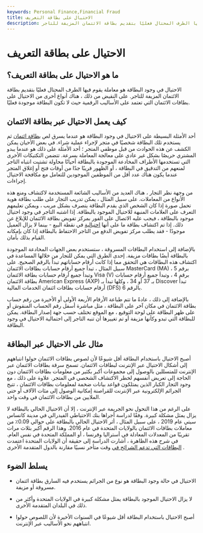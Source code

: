 ```yaml
---
keywords: Personal Finance,Financial Fraud
title: الاحتيال على بطاقة التعريف
description: الاحتيال في وجود البطاقة هو معاملة يقوم فيها الطرف المحتال فعليًا بتقديم بطاقة الائتمان المزيفة للتاجر.
---
```


# الاحتيال على بطاقة التعريف
## ما هو الاحتيال على بطاقة التعريف؟

الاحتيال في وجود البطاقة هو معاملة يقوم فيها الطرف المحتال فعليًا بتقديم بطاقة الائتمان المزيفة للتاجر. على النقيض من ذلك ، هناك أنواع أخرى من الاحتيال على بطاقات الائتمان التي تعتمد على الأساليب الرقمية حيث لا تكون البطاقة موجودة فعليًا.

## كيف يعمل الاحتيال عبر بطاقة الائتمان

أحد الأمثلة البسيطة على الاحتيال في وجود البطاقة هو عندما يسرق لص [بطاقة ائتمان](/creditcard) ثم يستخدم تلك البطاقة شخصيًا في متجر لإجراء عملية شراء. في بعض الأحيان يمكن الكشف عن هذه الحوادث من قبل موظفي المتجر ؛ أحد الأمثلة على ذلك هو عندما يبدو المشتري حريصًا بشكل غير عادي على معالجة المعاملة بسرعة. تتضمن التكتيكات الأخرى التي تستخدمها الأطراف المخادعة الموجودة بالبطاقة أحيانًا محاولة تشتيت انتباه التاجر لمنعهم من التدقيق في البطاقة ، أو الظهور قريبًا جدًا من أوقات فتح أو إغلاق المتجر عندما يكون هناك عدد أقل من الموظفين الموجودين للتعامل مع مكافحة الاحتيال إجراءات.

من وجهة نظر التجار ، هناك العديد من الأساليب الشائعة المستخدمة لاكتشاف ومنع هذه الأنواع من المعاملات. على سبيل المثال ، يمكن تدريب التجار على طلب بطاقة هوية تحمل صورة إذا كان الشخص الذي يقدم البطاقة يتصرف بشكل مريب ، ويمكن تعليمهم التعرف على العلامات المنبهة للاحتيال الموجود بالبطاقة. إذا اشتبه التاجر في وجود احتيال موجود بالبطاقة ، فيجب عليه الاتصال على الفور بمركز تفويض بطاقة الائتمان للإبلاغ عن ذلك. إذا تم اكتشاف بطاقة ما على أنها [احتيالية](/fraud) في نقطة البيع - بينما لا يزال العميل موجودًا - فقد يطلب مركز تفويض الدفع من التاجر الاحتفاظ بالبطاقة إذا كان بإمكانه القيام بذلك بأمان.

بالإضافة إلى استخدام البطاقات المسروقة ، ستستخدم بعض الجهات المخادعة الموجودة بالبطاقة أيضًا بطاقات مزيفة. إحدى الطرق التي يمكن للتجار من خلالها المساعدة في اكتشاف هذه البطاقات هي التحقق مما إذا كانت أرقام حساباتهم تبدأ بالرقم الصحيح. على سبيل المثال ، تبدأ جميع أرقام حسابات بطاقات الائتمان MasterCard (MA) برقم 5 ، وتبدأ جميع أرقام حسابات بطاقة الائتمان Visa (V) برقم 4 ، وتبدأ جميع أرقام حسابات بطاقة الائتمان American Express (AXP) بـ 37 أو 34 ، وكلها تبدأ بـ Discover تبدأ أرقام حسابات بطاقات ائتمان الخدمات المالية (DFS) بالرقم 6.

بالإضافة إلى ذلك ، عادةً ما تتم طباعة الأرقام الأربعة الأولى أو الأخيرة من رقم حساب بطاقة الائتمان في مكان آخر على البطاقة ، مثل مباشرة أسفل رقم الحساب المنقوش أو على ظهر البطاقة على لوحة التوقيع ، مع الموقع تختلف حسب جهة إصدار البطاقة. يمكن للبطاقة التي تبدو وكأنها مزيفة أو تم تغييرها أن تنبه التاجر إلى احتمالية الاحتيال في وجود البطاقة.

## مثال على الاحتيال عبر البطاقة

أصبح الاحتيال باستخدام البطاقة أقل شيوعًا لأن لصوص بطاقات الائتمان حولوا انتباههم إلى أشكال الاحتيال عبر الإنترنت لبطاقات الائتمان. تسمح سرقة بطاقات الائتمان عبر الإنترنت للمتسللين بالوصول إلى مجموعات أكبر بكثير من معلومات بطاقات الائتمان دون الحاجة إلى تعريض أنفسهم لخطر الاكتشاف الشخصي في المتجر. علاوة على ذلك ، مع وجود التجار الكبار الذين يمتلكون قواعد بيانات ضخمة لمعلومات بطاقات الائتمان ، تتيح الجرائم الإلكترونية عبر الإنترنت للقراصنة إمكانية الوصول إلى مئات الآلاف أو حتى الملايين من بطاقات الائتمان في وقت واحد.

على الرغم من هذا التحول نحو الجريمة عبر الإنترنت ، إلا أن الاحتيال الحالي بالبطاقة لا يزال يمثل مشكلة كبيرة. وفقًا لدراسة أجراها بنك الاحتياطي الفيدرالي في مدينة كانساس سيتي عام 2019 ، على سبيل المثال ، أثر الاحتيال الحالي بالبطاقة على حوالي 0.09٪ من معاملات بطاقات الائتمان بالولايات المتحدة في عام 2016. وهذا الرقم أكبر بثلاث مرات تقريبًا من المعدلات المعادلة في أستراليا وفرنسا ، أو المملكة المتحدة في نفس العام. في شرح هذه الظاهرة ، أشارت الدراسة إلى حقيقة أن الولايات المتحدة اعتمدت [البطاقات التي تدعم الشرائح في](/chip-card) وقت متأخر نسبيًا مقارنة بالدول المتقدمة الأخرى .

## يسلط الضوء

- الاحتيال في حالة وجود البطاقة هو نوع من الجرائم يستخدم فيه السارق بطاقة ائتمان مسروقة أو مزيفة.

- لا يزال الاحتيال الموجود بالبطاقة يمثل مشكلة كبيرة في الولايات المتحدة وأكثر من ذلك في البلدان المتقدمة الأخرى.

- أصبح الاحتيال باستخدام البطاقة أقل شيوعًا في السنوات الأخيرة لأن اللصوص حولوا انتباههم نحو الأساليب عبر الإنترنت.

